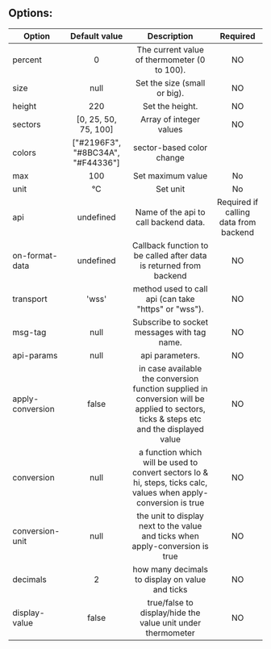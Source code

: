 ## Options:

| Option        | Default value   | Description   | Required   |
| ------------- |:-------------:|:-------------:|:-------------:|
  percent | 0 | The current value of thermometer (0 to 100). | NO
  size      | null | Set the size (small or big). | NO
  height     | 220	 | Set the height. | NO
  sectors | [0, 25, 50, 75, 100] | Array of integer values | NO
  colors | ["#2196F3", "#8BC34A", "#F44336"]  | sector-based color change
  max | 100 | Set maximum value | No
  unit | °C | Set unit | No
  api       | undefined    | 	Name of the api to call backend data.		| Required if calling data from backend	 
  on-format-data | undefined | Callback function to be called after data is returned from backend | NO
  transport |  'wss'     | 	method used to call api (can take "https" or "wss").		 | NO
  msg-tag   | null      | 	Subscribe to socket messages with tag name.		| NO     
  api-params  | null       | 	api parameters.  					| NO
  apply-conversion  | false       | 	in case available the conversion function supplied in conversion will be applied to sectors, ticks & steps etc and the displayed value| NO
  conversion | null | a function which will be used to convert sectors lo & hi, steps, ticks calc, values when apply-conversion is true | NO
  conversion-unit | null | the unit to display next to the value and ticks when apply-conversion is true | NO
  decimals | 2 | how many decimals to display on value and ticks | NO
  display-value | false | true/false to display/hide the value unit under thermometer | NO
 